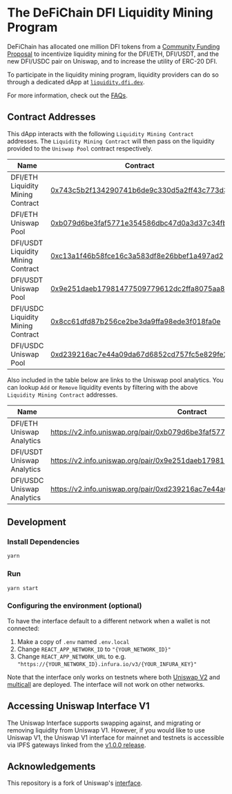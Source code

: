 # The DeFiChain DFI Liquidity Mining Program

DeFiChain has allocated one million DFI tokens from a [Community Funding Proposal](https://github.com/DeFiCh/dfips/issues/186) to incentivize liquidity mining for the DFI/ETH, DFI/USDT, and the new DFI/USDC pair on Uniswap, and to increase the utility of ERC-20 DFI.

To participate in the liquidity mining program, liquidity providers can do so through a dedicated dApp at [`liquidity.dfi.dev`](https://liquidity.dfi.dev/).

For more information, check out the [FAQs](https://birthdayresearch.notion.site/DFI-Liquidity-Mining-Program-1696a9cb66fd4fc38d9ccf14c782cba0#b9abfb7103464d148bcf5a2572c9f624).

## Contract Addresses

This dApp interacts with the following `Liquidity Mining Contract` addresses. The `Liquidity Mining Contract` will then pass on the liquidity provided to the `Uniswap Pool` contract respectively.

| Name                               | Contract                                                                    |
|------------------------------------|-----------------------------------------------------------------------------|
| DFI/ETH Liquidity Mining Contract  | [0x743c5b2f134290741b6de9c330d5a2ff43c773d3](https://etherscan.io/address/0x743c5b2f134290741b6de9c330d5a2ff43c773d3)                                  |
| DFI/ETH Uniswap Pool               | [0xb079d6be3faf5771e354586dbc47d0a3d37c34fb](https://etherscan.io/address/0xb079d6be3faf5771e354586dbc47d0a3d37c34fb)                                  |
| DFI/USDT Liquidity Mining Contract | [0xc13a1f46b58fce16c3a583df8e26bbef1a497ad2](https://etherscan.io/address/0xc13a1f46b58fce16c3a583df8e26bbef1a497ad2)                                  |
| DFI/USDT Uniswap Pool              | [0x9e251daeb17981477509779612dc2ffa8075aa8e](https://etherscan.io/address/0x9e251daeb17981477509779612dc2ffa8075aa8e)                                  |
| DFI/USDC Liquidity Mining Contract | [0x8cc61dfd87b256ce2be3da9ffa98ede3f018fa0e](https://etherscan.io/address/0x8cc61dfd87b256ce2be3da9ffa98ede3f018fa0e)                                  |
| DFI/USDC Uniswap Pool              | [0xd239216ac7e44a09da67d6852cd757fc5e829fe2](https://etherscan.io/address/0xd239216ac7e44a09da67d6852cd757fc5e829fe2)                                  |

Also included in the table below are links to the Uniswap pool analytics. You can lookup `Add` or `Remove` liquidity events by filtering with the above `Liquidity Mining Contract` addresses.

| Name                               | Contract                                                                    |
|------------------------------------|-----------------------------------------------------------------------------|
| DFI/ETH Uniswap Analytics          | https://v2.info.uniswap.org/pair/0xb079d6be3faf5771e354586dbc47d0a3d37c34fb |
| DFI/USDT Uniswap Analytics         | https://v2.info.uniswap.org/pair/0x9e251daeb17981477509779612dc2ffa8075aa8e |
| DFI/USDC Uniswap Analytics         | https://v2.info.uniswap.org/pair/0xd239216ac7e44a09da67d6852cd757fc5e829fe2 |



## Development

### Install Dependencies

```bash
yarn
```

### Run

```bash
yarn start
```

### Configuring the environment (optional)

To have the interface default to a different network when a wallet is not connected:

1. Make a copy of `.env` named `.env.local`
2. Change `REACT_APP_NETWORK_ID` to `"{YOUR_NETWORK_ID}"`
3. Change `REACT_APP_NETWORK_URL` to e.g. `"https://{YOUR_NETWORK_ID}.infura.io/v3/{YOUR_INFURA_KEY}"`

Note that the interface only works on testnets where both
[Uniswap V2](https://uniswap.org/docs/v2/smart-contracts/factory/) and
[multicall](https://github.com/makerdao/multicall) are deployed.
The interface will not work on other networks.

## Accessing Uniswap Interface V1

The Uniswap Interface supports swapping against, and migrating or removing liquidity from Uniswap V1. However,
if you would like to use Uniswap V1, the Uniswap V1 interface for mainnet and testnets is accessible via IPFS gateways
linked from the [v1.0.0 release](https://github.com/Uniswap/uniswap-interface/releases/tag/v1.0.0).

## Acknowledgements

This repository is a fork of Uniswap's [interface](https://github.com/Uniswap/interface).